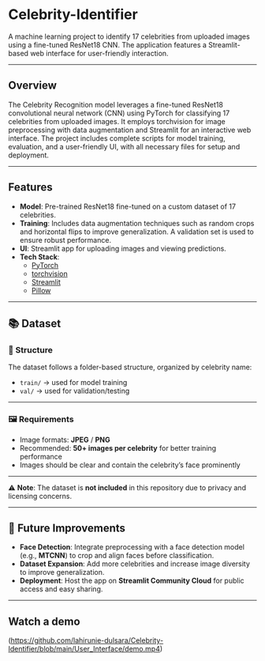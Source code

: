 # Celebrity-Identifier

A machine learning project to identify 17 celebrities from uploaded images using a fine-tuned ResNet18 CNN. The application features a Streamlit-based web interface for user-friendly interaction.

---

## Overview

The Celebrity Recognition model leverages a fine-tuned ResNet18 convolutional neural network (CNN) using PyTorch for classifying 17 celebrities from uploaded images. It employs torchvision for image preprocessing with data augmentation and Streamlit for an interactive web interface. The project includes complete scripts for model training, evaluation, and a user-friendly UI, with all necessary files for setup and deployment.

---

## Features

- **Model**: Pre-trained ResNet18 fine-tuned on a custom dataset of 17 celebrities.
- **Training**: Includes data augmentation techniques such as random crops and horizontal flips to improve generalization. A validation set is used to ensure robust performance.
- **UI**: Streamlit app for uploading images and viewing predictions.
- **Tech Stack**: 
  - [PyTorch](https://pytorch.org/)
  - [torchvision](https://pytorch.org/vision/stable/index.html)
  - [Streamlit](https://streamlit.io/)
  - [Pillow](https://python-pillow.org/)
  
 ---

## 📚 Dataset

### 📂 Structure
The dataset follows a folder-based structure, organized by celebrity name:


- `train/` → used for model training  
- `val/` → used for validation/testing  

---

### 🖼️ Requirements
- Image formats: **JPEG** / **PNG**  
- Recommended: **50+ images per celebrity** for better training performance  
- Images should be clear and contain the celebrity’s face prominently  

---

⚠️ **Note**: The dataset is **not included** in this repository due to privacy and licensing concerns.

---

## 🔮 Future Improvements

- **Face Detection**: Integrate preprocessing with a face detection model (e.g., **MTCNN**) to crop and align faces before classification.  
- **Dataset Expansion**: Add more celebrities and increase image diversity to improve generalization.  
- **Deployment**: Host the app on **Streamlit Community Cloud** for public access and easy sharing.  

---

## Watch a demo

(https://github.com/lahirunie-dulsara/Celebrity-Identifier/blob/main/User_Interface/demo.mp4)

